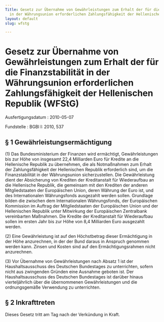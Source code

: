 ```yaml
---
Title: Gesetz zur Übernahme von Gewährleistungen zum Erhalt der für die Finanzstabilität
  in der Währungsunion erforderlichen Zahlungsfähigkeit der Hellenischen Republik
layout: default
slug: wfstg

---
```


# Gesetz zur Übernahme von Gewährleistungen zum Erhalt der für die Finanzstabilität in der Währungsunion erforderlichen Zahlungsfähigkeit der Hellenischen Republik (WFStG)

Ausfertigungsdatum
:   2010-05-07

Fundstelle
:   BGBl I: 2010, 537


## § 1 Gewährleistungsermächtigung

(1) Das Bundesministerium der Finanzen wird ermächtigt,
Gewährleistungen bis zur Höhe von insgesamt 22,4 Milliarden Euro für
Kredite an die Hellenische Republik zu übernehmen, die als
Notmaßnahmen zum Erhalt der Zahlungsfähigkeit der Hellenischen
Republik erforderlich sind, um die Finanzstabilität in der
Währungsunion sicherzustellen. Die Gewährleistung dient der
Absicherung von Krediten der Kreditanstalt für Wiederaufbau an die
Hellenische Republik, die gemeinsam mit den Krediten der anderen
Mitgliedstaaten der Europäischen Union, deren Währung der Euro ist,
und des Internationalen Währungsfonds ausgezahlt werden sollen.
Grundlage bilden die zwischen dem Internationalen Währungsfonds, der
Europäischen Kommission im Auftrag der Mitgliedstaaten der
Europäischen Union und der Hellenischen Republik unter Mitwirkung der
Europäischen Zentralbank vereinbarten Maßnahmen. Die Kredite der
Kreditanstalt für Wiederaufbau sollen im ersten Jahr bis zur Höhe von
8,4 Milliarden Euro ausgezahlt werden.

(2) Eine Gewährleistung ist auf den Höchstbetrag dieser Ermächtigung
in der Höhe anzurechnen, in der der Bund daraus in Anspruch genommen
werden kann. Zinsen und Kosten sind auf den Ermächtigungsrahmen nicht
anzurechnen.

(3) Vor Übernahme von Gewährleistungen nach Absatz 1 ist der
Haushaltsausschuss des Deutschen Bundestages zu unterrichten, sofern
nicht aus zwingenden Gründen eine Ausnahme geboten ist. Der
Haushaltsausschuss des Deutschen Bundestages ist darüber hinaus
vierteljährlich über die übernommenen Gewährleistungen und die
ordnungsgemäße Verwendung zu unterrichten.


## § 2 Inkrafttreten

Dieses Gesetz tritt am Tag nach der Verkündung in Kraft.

